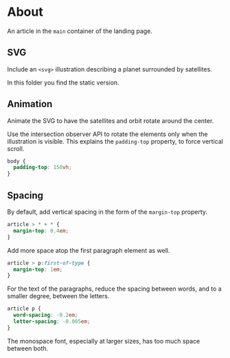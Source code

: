 # About

An article in the `main` container of the landing page.

## SVG

Include an `<svg>` illustration describing a planet surrounded by satellites.

In this folder you find the static version.

## Animation

Animate the SVG to have the satellites and orbit rotate around the center.

Use the intersection observer API to rotate the elements only when the illustration is visible. This explains the `padding-top` property, to force vertical scroll.

```css
body {
  padding-top: 150vh;
}
```

## Spacing

By default, add vertical spacing in the form of the `margin-top` property.

```css
article > * + * {
  margin-top: 0.4em;
}
```

Add more space atop the first paragraph element as well.

```css
article > p:first-of-type {
  margin-top: 1em;
}
```

For the text of the paragraphs, reduce the spacing between words, and to a smaller degree, between the letters.

```css
article p {
  word-spacing: -0.2em;
  letter-spacing: -0.005em;
}
```

The monospace font, especially at larger sizes, has too much space between both.
